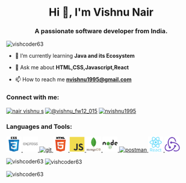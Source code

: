 <h1 align="center">Hi 👋, I'm Vishnu Nair</h1>
<h3 align="center">A passionate software developer from India.</h3>

<p align="left"> <img src="https://komarev.com/ghpvc/?username=vishcoder63&label=Profile%20views&color=0e75b6&style=flat" alt="vishcoder63" /> </p>

- 🌱 I’m currently learning **Java and its Ecosystem**

- 💬 Ask me about **HTML,CSS,Javascript,React**

- 📫 How to reach me **nvishnu1995@gmail.com**

<h3 align="left">Connect with me:</h3>
<p align="left">
<a href="https://www.linkedin.com/in/vishnu-s-81a678193/" target="blank"><img align="center" src="https://raw.githubusercontent.com/rahuldkjain/github-profile-readme-generator/master/src/images/icons/Social/linked-in-alt.svg" alt="nair vishnu s" height="30" width="40" /></a>
<a href="https://www.hackerrank.com/@vishnu_fw12_015" target="blank"><img align="center" src="https://raw.githubusercontent.com/rahuldkjain/github-profile-readme-generator/master/src/images/icons/Social/hackerrank.svg" alt="@vishnu_fw12_015" height="30" width="40" /></a>
<a href="https://www.leetcode.com/nvishnu1995" target="blank"><img align="center" src="https://raw.githubusercontent.com/rahuldkjain/github-profile-readme-generator/master/src/images/icons/Social/leet-code.svg" alt="nvishnu1995" height="30" width="40" /></a>
</p>

<h3 align="left">Languages and Tools:</h3>
<p align="left"> <a href="https://www.w3schools.com/css/" target="_blank" rel="noreferrer"> <img src="https://raw.githubusercontent.com/devicons/devicon/master/icons/css3/css3-original-wordmark.svg" alt="css3" width="40" height="40"/> </a> <a href="https://expressjs.com" target="_blank" rel="noreferrer"> <img src="https://raw.githubusercontent.com/devicons/devicon/master/icons/express/express-original-wordmark.svg" alt="express" width="40" height="40"/> </a> <a href="https://git-scm.com/" target="_blank" rel="noreferrer"> <img src="https://www.vectorlogo.zone/logos/git-scm/git-scm-icon.svg" alt="git" width="40" height="40"/> </a> <a href="https://www.w3.org/html/" target="_blank" rel="noreferrer"> <img src="https://raw.githubusercontent.com/devicons/devicon/master/icons/html5/html5-original-wordmark.svg" alt="html5" width="40" height="40"/> </a> <a href="https://developer.mozilla.org/en-US/docs/Web/JavaScript" target="_blank" rel="noreferrer"> <img src="https://raw.githubusercontent.com/devicons/devicon/master/icons/javascript/javascript-original.svg" alt="javascript" width="40" height="40"/> </a> <a href="https://www.mongodb.com/" target="_blank" rel="noreferrer"> <img src="https://raw.githubusercontent.com/devicons/devicon/master/icons/mongodb/mongodb-original-wordmark.svg" alt="mongodb" width="40" height="40"/> </a> <a href="https://nodejs.org" target="_blank" rel="noreferrer"> <img src="https://raw.githubusercontent.com/devicons/devicon/master/icons/nodejs/nodejs-original-wordmark.svg" alt="nodejs" width="40" height="40"/> </a> <a href="https://postman.com" target="_blank" rel="noreferrer"> <img src="https://www.vectorlogo.zone/logos/getpostman/getpostman-icon.svg" alt="postman" width="40" height="40"/> </a> <a href="https://reactjs.org/" target="_blank" rel="noreferrer"> <img src="https://raw.githubusercontent.com/devicons/devicon/master/icons/react/react-original-wordmark.svg" alt="react" width="40" height="40"/> </a> <a href="https://redux.js.org" target="_blank" rel="noreferrer"> <img src="https://raw.githubusercontent.com/devicons/devicon/master/icons/redux/redux-original.svg" alt="redux" width="40" height="40"/> </a> </p>

<p><img align="left" src="https://github-readme-stats.vercel.app/api/top-langs?username=vishcoder63&show_icons=true&locale=en&layout=compact" alt="vishcoder63" /></p>

<p>&nbsp;<img align="center" src="https://github-readme-stats.vercel.app/api?username=vishcoder63&show_icons=true&locale=en" alt="vishcoder63" /></p>

<p><img align="center" src="https://github-readme-streak-stats.herokuapp.com/?user=vishcoder63&" alt="vishcoder63" /></p>
